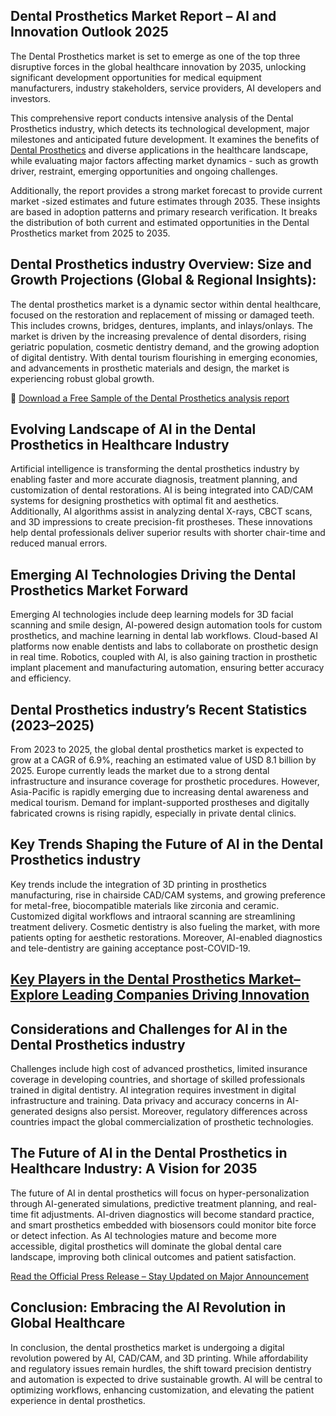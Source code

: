 ## Dental Prosthetics Market Report – AI and Innovation Outlook 2025

The Dental Prosthetics market is set to emerge as one of the top three disruptive forces in the global healthcare innovation by 2035, unlocking significant development opportunities for medical equipment manufacturers, industry stakeholders, service providers, AI developers and investors.

This comprehensive report conducts intensive analysis of the Dental Prosthetics industry, which detects its technological development, major milestones and anticipated future development. It examines the benefits of [Dental Prosthetics](https://www.marketresearchfuture.com/reports/dental-prosthetics-market-2905) and diverse applications in the healthcare landscape, while evaluating major factors affecting market dynamics - such as growth driver, restraint, emerging opportunities and ongoing challenges.

Additionally, the report provides a strong market forecast to provide current market -sized estimates and future estimates through 2035. These insights are based in adoption patterns and primary research verification. It breaks the distribution of both current and estimated opportunities in the Dental Prosthetics market from 2025 to 2035.

## Dental Prosthetics industry Overview: Size and Growth Projections (Global & Regional Insights):

The dental prosthetics market is a dynamic sector within dental healthcare, focused on the restoration and replacement of missing or damaged teeth. This includes crowns, bridges, dentures, implants, and inlays/onlays. The market is driven by the increasing prevalence of dental disorders, rising geriatric population, cosmetic dentistry demand, and the growing adoption of digital dentistry. With dental tourism flourishing in emerging economies, and advancements in prosthetic materials and design, the market is experiencing robust global growth.

🎯 [Download a Free Sample of the Dental Prosthetics analysis report](https://www.marketresearchfuture.com/sample_request/2905)

## Evolving Landscape of AI in the Dental Prosthetics in Healthcare Industry

Artificial intelligence is transforming the dental prosthetics industry by enabling faster and more accurate diagnosis, treatment planning, and customization of dental restorations. AI is being integrated into CAD/CAM systems for designing prosthetics with optimal fit and aesthetics. Additionally, AI algorithms assist in analyzing dental X-rays, CBCT scans, and 3D impressions to create precision-fit prostheses. These innovations help dental professionals deliver superior results with shorter chair-time and reduced manual errors.

## Emerging AI Technologies Driving the Dental Prosthetics Market Forward

Emerging AI technologies include deep learning models for 3D facial scanning and smile design, AI-powered design automation tools for custom prosthetics, and machine learning in dental lab workflows. Cloud-based AI platforms now enable dentists and labs to collaborate on prosthetic design in real time. Robotics, coupled with AI, is also gaining traction in prosthetic implant placement and manufacturing automation, ensuring better accuracy and efficiency.

## Dental Prosthetics industry’s Recent Statistics (2023–2025)

From 2023 to 2025, the global dental prosthetics market is expected to grow at a CAGR of 6.9%, reaching an estimated value of USD 8.1 billion by 2025. Europe currently leads the market due to a strong dental infrastructure and insurance coverage for prosthetic procedures. However, Asia-Pacific is rapidly emerging due to increasing dental awareness and medical tourism. Demand for implant-supported prostheses and digitally fabricated crowns is rising rapidly, especially in private dental clinics.

## Key Trends Shaping the Future of AI in the Dental Prosthetics industry

Key trends include the integration of 3D printing in prosthetics manufacturing, rise in chairside CAD/CAM systems, and growing preference for metal-free, biocompatible materials like zirconia and ceramic. Customized digital workflows and intraoral scanning are streamlining treatment delivery. Cosmetic dentistry is also fueling the market, with more patients opting for aesthetic restorations. Moreover, AI-enabled diagnostics and tele-dentistry are gaining acceptance post-COVID-19.

## [Key Players in the Dental Prosthetics Market– Explore Leading Companies Driving Innovation](https://www.marketresearchfuture.com/reports/dental-prosthetics-market/companies)

## Considerations and Challenges for AI in the Dental Prosthetics industry

Challenges include high cost of advanced prosthetics, limited insurance coverage in developing countries, and shortage of skilled professionals trained in digital dentistry. AI integration requires investment in digital infrastructure and training. Data privacy and accuracy concerns in AI-generated designs also persist. Moreover, regulatory differences across countries impact the global commercialization of prosthetic technologies.

## The Future of AI in the Dental Prosthetics in Healthcare Industry: A Vision for 2035

The future of AI in dental prosthetics will focus on hyper-personalization through AI-generated simulations, predictive treatment planning, and real-time fit adjustments. AI-driven diagnostics will become standard practice, and smart prosthetics embedded with biosensors could monitor bite force or detect infection. As AI technologies mature and become more accessible, digital prosthetics will dominate the global dental care landscape, improving both clinical outcomes and patient satisfaction.

[Read the Official Press Release – Stay Updated on Major Announcement](https://www.marketresearchfuture.com/press-release/dental-prosthetics-market)

## Conclusion: Embracing the AI Revolution in Global Healthcare

In conclusion, the dental prosthetics market is undergoing a digital revolution powered by AI, CAD/CAM, and 3D printing. While affordability and regulatory issues remain hurdles, the shift toward precision dentistry and automation is expected to drive sustainable growth. AI will be central to optimizing workflows, enhancing customization, and elevating the patient experience in dental prosthetics. 
